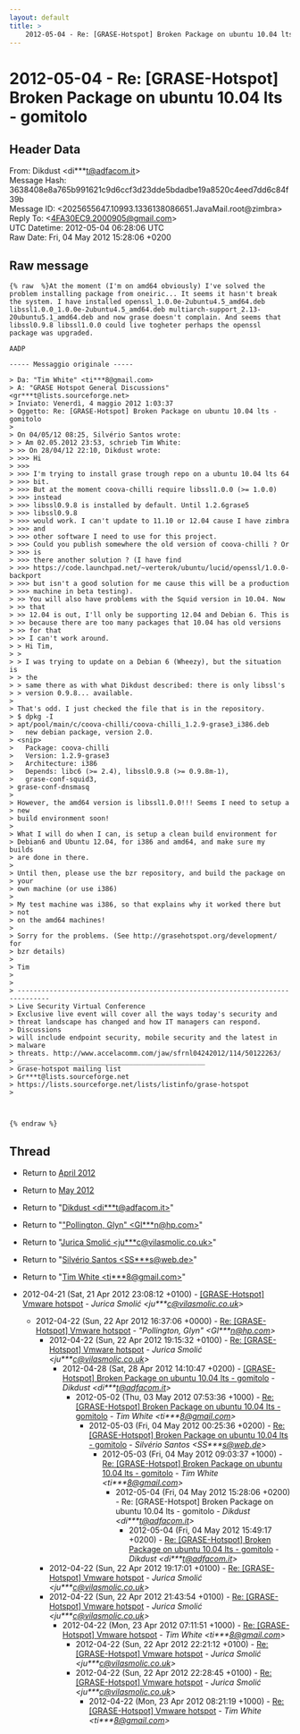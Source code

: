```yaml
---
layout: default
title: >
    2012-05-04 - Re: [GRASE-Hotspot] Broken Package on ubuntu 10.04 lts - gomitolo
---
```


# 2012-05-04 - Re: [GRASE-Hotspot] Broken Package on ubuntu 10.04 lts - gomitolo

## Header Data

From: Dikdust \<di***t@adfacom.it\><br>
Message Hash: 3638408e8a765b991621c9d6ccf3d23dde5bdadbe19a8520c4eed7dd6c84f39b<br>
Message ID: \<2025655647.10993.1336138086651.JavaMail.root@zimbra\><br>
Reply To: \<4FA30EC9.2000905@gmail.com\><br>
UTC Datetime: 2012-05-04 06:28:06 UTC<br>
Raw Date: Fri, 04 May 2012 15:28:06 +0200<br>

## Raw message

```
{% raw  %}At the moment (I'm on amd64 obviously) I've solved the problem installing package from oneiric... It seems it hasn't break the system. I have installed openssl_1.0.0e-2ubuntu4.5_amd64.deb libssl1.0.0_1.0.0e-2ubuntu4.5_amd64.deb multiarch-support_2.13-20ubuntu5.1_amd64.deb and now grase doesn't complain. And seems that libssl0.9.8 libssl1.0.0 could live togheter perhaps the openssl package was upgraded.

AADP

----- Messaggio originale -----

> Da: "Tim White" <ti***8@gmail.com>
> A: "GRASE Hotspot General Discussions" <gr***t@lists.sourceforge.net>
> Inviato: Venerdì, 4 maggio 2012 1:03:37
> Oggetto: Re: [GRASE-Hotspot] Broken Package on ubuntu 10.04 lts - gomitolo
> 
> On 04/05/12 08:25, Silvério Santos wrote:
> > Am 02.05.2012 23:53, schrieb Tim White:
> >> On 28/04/12 22:10, Dikdust wrote:
> >>> Hi
> >>>
> >>> I'm trying to install grase trough repo on a ubuntu 10.04 lts 64
> >>> bit.
> >>> But at the moment coova-chilli require libssl1.0.0 (>= 1.0.0)
> >>> instead
> >>> libssl0.9.8 is installed by default. Until 1.2.6grase5
> >>> libssl0.9.8
> >>> would work. I can't update to 11.10 or 12.04 cause I have zimbra
> >>> and
> >>> other software I need to use for this project.
> >>> Could you publish somewhere the old version of coova-chilli ? Or
> >>> is
> >>> there another solution ? (I have find
> >>> https://code.launchpad.net/~verterok/ubuntu/lucid/openssl/1.0.0-backport
> >>> but isn't a good solution for me cause this will be a production
> >>> machine in beta testing).
> >> You will also have problems with the Squid version in 10.04. Now
> >> that
> >> 12.04 is out, I'll only be supporting 12.04 and Debian 6. This is
> >> because there are too many packages that 10.04 has old versions
> >> for that
> >> I can't work around.
> > Hi Tim,
> >
> > I was trying to update on a Debian 6 (Wheezy), but the situation is
> > the
> > same there as with what Dikdust described: there is only libssl's
> > version 0.9.8... available.
> 
> That's odd. I just checked the file that is in the repository.
> $ dpkg -I
> apt/pool/main/c/coova-chilli/coova-chilli_1.2.9-grase3_i386.deb
>   new debian package, version 2.0.
> <snip>
>   Package: coova-chilli
>   Version: 1.2.9-grase3
>   Architecture: i386
>   Depends: libc6 (>= 2.4), libssl0.9.8 (>= 0.9.8m-1),
>   grase-conf-squid3,
> grase-conf-dnsmasq
> 
> However, the amd64 version is libssl1.0.0!!! Seems I need to setup a
> new
> build environment soon!
> 
> What I will do when I can, is setup a clean build environment for
> Debian6 and Ubuntu 12.04, for i386 and amd64, and make sure my builds
> are done in there.
> 
> Until then, please use the bzr repository, and build the package on
> your
> own machine (or use i386)
> 
> My test machine was i386, so that explains why it worked there but
> not
> on the amd64 machines!
> 
> Sorry for the problems. (See http://grasehotspot.org/development/ for
> bzr details)
> 
> Tim
> 
> 
> ------------------------------------------------------------------------------
> Live Security Virtual Conference
> Exclusive live event will cover all the ways today's security and
> threat landscape has changed and how IT managers can respond.
> Discussions
> will include endpoint security, mobile security and the latest in
> malware
> threats. http://www.accelacomm.com/jaw/sfrnl04242012/114/50122263/
> _______________________________________________
> Grase-hotspot mailing list
> Gr***t@lists.sourceforge.net
> https://lists.sourceforge.net/lists/listinfo/grase-hotspot
> 



{% endraw %}
```

## Thread

+ Return to [April 2012](/archive/2012/04)
+ Return to [May 2012](/archive/2012/05)

+ Return to "[Dikdust <di***t<span>@</span>adfacom.it>](/authors/di___t_at_adfacom_it)"
+ Return to "["Pollington, Glyn" <Gl***n<span>@</span>hp.com>](/authors/gl___n_at_hp_com)"
+ Return to "[Jurica Smolić <ju***c<span>@</span>vilasmolic.co.uk>](/authors/ju___c_at_vilasmolic_co_uk)"
+ Return to "[Silvério Santos <SS***s<span>@</span>web.de>](/authors/ss___s_at_web_de)"
+ Return to "[Tim White <ti***8<span>@</span>gmail.com>](/authors/ti___8_at_gmail_com)"

+ 2012-04-21 (Sat, 21 Apr 2012 23:08:12 +0100) - [[GRASE-Hotspot] Vmware hotspot](/archive/2012/04/752102cdbbbcef4e39d5ef160ff9243e2727a6842f7f4f36762078c194988783) - _Jurica Smolić \<ju***c@vilasmolic.co.uk\>_
  + 2012-04-22 (Sun, 22 Apr 2012 16:37:06 +0000) - [Re: [GRASE-Hotspot] Vmware hotspot](/archive/2012/04/b121bfaee5419921cfb3c892d27fe69128578fd70b9f1705a2ae51c8efb2bd56) - _"Pollington, Glyn" \<Gl***n@hp.com\>_
    + 2012-04-22 (Sun, 22 Apr 2012 19:15:32 +0100) - [Re: [GRASE-Hotspot] Vmware hotspot](/archive/2012/04/111ddfafb68a782a87f64d5a5570df07e8a03e791fb8f735ac756e346ef6e75e) - _Jurica Smolić \<ju***c@vilasmolic.co.uk\>_
      + 2012-04-28 (Sat, 28 Apr 2012 14:10:47 +0200) - [[GRASE-Hotspot]  Broken Package on ubuntu 10.04 lts - gomitolo](/archive/2012/04/dbd5d7df131644a9e035c428b60c04b465fe3f5d5535ca1446156bf197535158) - _Dikdust \<di***t@adfacom.it\>_
        + 2012-05-02 (Thu, 03 May 2012 07:53:36 +1000) - [Re: [GRASE-Hotspot] Broken Package on ubuntu 10.04 lts - gomitolo](/archive/2012/05/e20beaa73b5630ad507b26f7b885992d1bbc1599e8dd9e2d8a5377e25be3c2c5) - _Tim White \<ti***8@gmail.com\>_
          + 2012-05-03 (Fri, 04 May 2012 00:25:36 +0200) - [Re: [GRASE-Hotspot] Broken Package on ubuntu 10.04 lts - gomitolo](/archive/2012/05/d86aa27e29abfd78e99a439ff6e97b31c1cdb9c1ee9eb51c12278405e9b46f81) - _Silvério Santos \<SS***s@web.de\>_
            + 2012-05-03 (Fri, 04 May 2012 09:03:37 +1000) - [Re: [GRASE-Hotspot] Broken Package on ubuntu 10.04 lts - gomitolo](/archive/2012/05/f4f76e28ce66e4ccf0e82157fc44c25a7d2ac5ddcd0b711202f5378d3fa95624) - _Tim White \<ti***8@gmail.com\>_
              + 2012-05-04 (Fri, 04 May 2012 15:28:06 +0200) - Re: [GRASE-Hotspot] Broken Package on ubuntu 10.04 lts - gomitolo - _Dikdust \<di***t@adfacom.it\>_
                + 2012-05-04 (Fri, 04 May 2012 15:49:17 +0200) - [Re: [GRASE-Hotspot] Broken Package on ubuntu 10.04 lts - gomitolo](/archive/2012/05/7214fbe33b7398e8821f61fd870c7665ba804a3a02aa20ce5df57978c85a016c) - _Dikdust \<di***t@adfacom.it\>_
    + 2012-04-22 (Sun, 22 Apr 2012 19:17:01 +0100) - [Re: [GRASE-Hotspot] Vmware hotspot](/archive/2012/04/ade0650426ed3ae3e12690288659291939331534420d61271af08fd7e3c00b05) - _Jurica Smolić \<ju***c@vilasmolic.co.uk\>_
    + 2012-04-22 (Sun, 22 Apr 2012 21:43:54 +0100) - [Re: [GRASE-Hotspot] Vmware hotspot](/archive/2012/04/d15a2a6cdf56e1ce5d72f52105e07a2b0f45b5c65413bee0925981a9424b71da) - _Jurica Smolić \<ju***c@vilasmolic.co.uk\>_
      + 2012-04-22 (Mon, 23 Apr 2012 07:11:51 +1000) - [Re: [GRASE-Hotspot] Vmware hotspot](/archive/2012/04/e33bb125e19093b5d4cc8e00c71baaf13056d62d741f2dc1d3e7702bbbf95a9c) - _Tim White \<ti***8@gmail.com\>_
        + 2012-04-22 (Sun, 22 Apr 2012 22:21:12 +0100) - [Re: [GRASE-Hotspot] Vmware hotspot](/archive/2012/04/4ac9d3825659da18831355fd343445e9be545e57cbc93904e366dc1b91f13ff1) - _Jurica Smolić \<ju***c@vilasmolic.co.uk\>_
        + 2012-04-22 (Sun, 22 Apr 2012 22:28:45 +0100) - [Re: [GRASE-Hotspot] Vmware hotspot](/archive/2012/04/63b848800913ee1755e9f690f0be7f214ea9da4131a0862df02f9a8d71a986ba) - _Jurica Smolić \<ju***c@vilasmolic.co.uk\>_
          + 2012-04-22 (Mon, 23 Apr 2012 08:21:19 +1000) - [Re: [GRASE-Hotspot] Vmware hotspot](/archive/2012/04/0413e9d93bf33806639364137920fc77e792ebeb8b2e09dc36b245100c23c681) - _Tim White \<ti***8@gmail.com\>_


